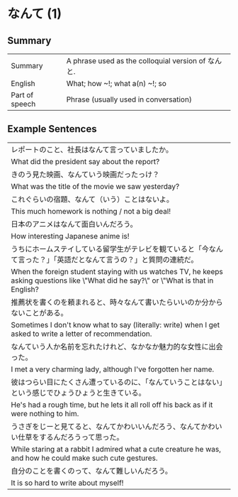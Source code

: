 # なんて (1)

## Summary

<table><tr>   <td>Summary</td>   <td>A phrase used as the colloquial version of なんと.</td></tr><tr>   <td>English</td>   <td>What; how ~!; what a(n) ~!; so</td></tr><tr>   <td>Part of speech</td>   <td>Phrase (usually used in conversation)</td></tr></table>

## Example Sentences

<table><tr><td>レポートのこと、社長はなんて言っていましたか。</td></tr><tr><td>What did the president say about the report?</td></tr><tr><td>きのう見た映画、なんていう映画だったっけ？</td></tr><tr><td>What was the title of the movie we saw yesterday?</td></tr><tr><td>これぐらいの宿題、なんて（いう）ことはないよ。</td></tr><tr><td>This much homework is nothing / not a big deal!</td></tr><tr><td>日本のアニメはなんて面白いんだろう。</td></tr><tr><td>How interesting Japanese anime is!</td></tr><tr><td>うちにホームステイしている留学生がテレビを観ていると「今なんて言った？」「英語だとなんて言うの？」と質問の連続だ。</td></tr><tr><td>When the foreign student staying with us watches TV, he keeps asking questions like \"What did he say?\" or \"What is that in English?</td></tr><tr><td>推薦状を書くのを頼まれると、時々なんて書いたらいいのか分からないことがある。</td></tr><tr><td>Sometimes I don't know what to say (literally: write) when I get asked to write a letter of recommendation.</td></tr><tr><td>なんていう人か名前を忘れたけれど、なかなか魅力的な女性に出会った。</td></tr><tr><td>I met a very charming lady, although I've forgotten her name.</td></tr><tr><td>彼はつらい目にたくさん遭っているのに、「なんていうことはない」という感じでひょうひょうと生きている。</td></tr><tr><td>He's had a rough time, but he lets it all roll off his back as if it were nothing to him.</td></tr><tr><td>うさぎをじーと見てると、なんてかわいいんだろう、なんてかわいい仕草をするんだろうって思った。</td></tr><tr><td>While staring at a rabbit I admired what a cute creature he was, and how he could make such cute gestures.</td></tr><tr><td>自分のことを書くのって、なんて難しいんだろう。</td></tr><tr><td>It is so hard to write about myself!</td></tr></table>

